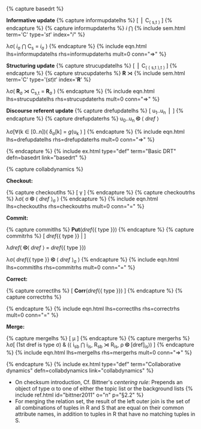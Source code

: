 <!-- Discourse dynamics -->
{% capture basedrt %}

**Informative update**
{% capture informupdatelhs %}
[ &#x23aa; C<sub>&#x27e8; s,t &#x27e9;</sub> ]
{% endcapture %}
{% capture informupdaterhs %}
*i* &#x22C2; {% include sem.html term='C' type='*st*' index="*i*" %}

&lambda;&sigma;( *i*<sub>&sigma;</sub> &#x22C2; C<sub>s</sub> = *i*<sub>&sigma;</sub> )
{% endcapture %}
{% include eqn.html lhs=informupdatelhs rhs=informupdaterhs mult=0 conn="&rArr;" %}

**Structuring update**
{% capture strucupdatelhs %}
[ &#x23aa; C<sub>&#x27e8; &#x27e8; s,t &#x27e9;,t &#x27e9;</sub> ]
{% endcapture %}
{% capture strucupdaterhs %}
**R** &#x22CA; {% include sem.html term='C' type='(*st*)*t*' index='**R**' %}

&lambda;&sigma;( **R**<sub>&sigma;</sub> &#x22CA; C<sub>s,t</sub> = **R**<sub>&sigma;</sub> )
{% endcapture %}
{% include eqn.html lhs=strucupdatelhs rhs=strucupdaterhs mult=0 conn="&rArr;" %}

**Discourse referent update**
{% capture drefupdatelhs %}
[ u<sub>1</sub>..u<sub>n</sub> &#x23aa; ]
{% endcapture %}
{% capture drefupdaterhs %}
u<sub>0</sub>..u<sub>n</sub> **&#x29c0;** &#x27e8; *dref* &#x27e9;

&lambda;&sigma;[&forall;(k &isin; [0..n])( &delta;<sub>&sigma;</sub>[k] = *g*(u<sub>k</sub> ) ]
{% endcapture %}
{% include eqn.html lhs=drefupdatelhs rhs=drefupdaterhs mult=0 conn="&rArr;" %}

{% endcapture %}
{% include ex.html type="def" term="Basic DRT" defn=basedrt link="basedrt" %}

{% capture collabdynamics %}

**Checkout:**

{% capture checkoutlhs %}
[ &gamma; ]
{% endcapture %}
{% capture checkoutrhs %}
&lambda;&sigma;( &sigma; **&#x29c0;** &#x27e8; *dref* &#x27e9;<sub>&sigma;</sub> )
{% endcapture %}
{% include eqn.html lhs=checkoutlhs rhs=checkoutrhs mult=0 conn="=" %}

**Commit:**

{% capture commitlhs %}
**Put**(*dref*{{ type }})
{% endcapture %}
{% capture commitrhs %}
[ *dref*{{ type }} \| ]

&lambda;*dref*( **&#x29c0;**&#x27e8; *dref* &#x27e9; = *dref*{{ type }})

&lambda;&sigma;( *dref*{{ type }} **&#x29c0;** &#x27e8; *dref* &#x27e9;<sub>&sigma;</sub> )
{% endcapture %}
{% include eqn.html lhs=commitlhs rhs=commitrhs mult=0 conn="=" %}

**Correct:**

{% capture correctlhs %}
[ **Corr**(*dref*{{ type }}) ]
{% endcapture %}
{% capture correctrhs %}

{% endcapture %}
{% include eqn.html lhs=correctlhs rhs=correctrhs mult=0 conn="=" %}

**Merge:**

{% capture mergelhs %}
[ &mu; ]
{% endcapture %}
{% capture mergerhs %}
&lambda;&sigma;[ (1st dref is type &sigma;) &amp; (&#x27e8; i<sub>sb</sub> &#x22C2; i<sub>is</sub>, R<sub>sb</sub> &#x22CA; R<sub>is</sub>, &rho; **&#x29c0;** [dref]<sub>is</sub>&#x27e9;) ]
{% endcapture %}
{% include eqn.html lhs=mergelhs rhs=mergerhs mult=0 conn="&rArr;" %}

{% endcapture %}
{% include ex.html type="def" term="Collaborative dynamics" defn=collabdynamics link="collabdynamics" %}
    

<!-- Notes -->

+ On checksum introduction, Cf. Bittner's *centering rule*: Prepends an object of type &alpha; to one of either the topic list or the background lists {% include ref.html id="bittner2011" o="n" p="&#167;2.2" %}
+ For merging the relation set, the result of the left outer join is the set of all combinations of tuples in R and S that are equal on their common attribute names, in addition to tuples in R that have no matching tuples in S.
